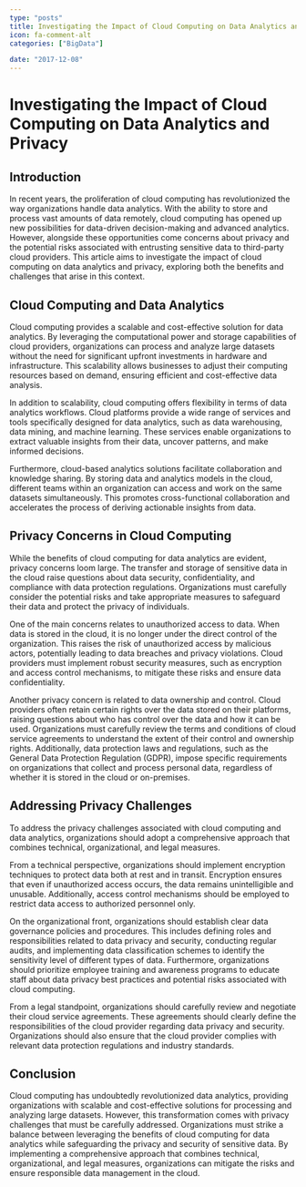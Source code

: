 ```yaml
---
type: "posts"
title: Investigating the Impact of Cloud Computing on Data Analytics and Privacy
icon: fa-comment-alt
categories: ["BigData"]

date: "2017-12-08"
---
```




# Investigating the Impact of Cloud Computing on Data Analytics and Privacy

## Introduction

In recent years, the proliferation of cloud computing has revolutionized the way organizations handle data analytics. With the ability to store and process vast amounts of data remotely, cloud computing has opened up new possibilities for data-driven decision-making and advanced analytics. However, alongside these opportunities come concerns about privacy and the potential risks associated with entrusting sensitive data to third-party cloud providers. This article aims to investigate the impact of cloud computing on data analytics and privacy, exploring both the benefits and challenges that arise in this context.

## Cloud Computing and Data Analytics

Cloud computing provides a scalable and cost-effective solution for data analytics. By leveraging the computational power and storage capabilities of cloud providers, organizations can process and analyze large datasets without the need for significant upfront investments in hardware and infrastructure. This scalability allows businesses to adjust their computing resources based on demand, ensuring efficient and cost-effective data analysis.

In addition to scalability, cloud computing offers flexibility in terms of data analytics workflows. Cloud platforms provide a wide range of services and tools specifically designed for data analytics, such as data warehousing, data mining, and machine learning. These services enable organizations to extract valuable insights from their data, uncover patterns, and make informed decisions.

Furthermore, cloud-based analytics solutions facilitate collaboration and knowledge sharing. By storing data and analytics models in the cloud, different teams within an organization can access and work on the same datasets simultaneously. This promotes cross-functional collaboration and accelerates the process of deriving actionable insights from data.

## Privacy Concerns in Cloud Computing

While the benefits of cloud computing for data analytics are evident, privacy concerns loom large. The transfer and storage of sensitive data in the cloud raise questions about data security, confidentiality, and compliance with data protection regulations. Organizations must carefully consider the potential risks and take appropriate measures to safeguard their data and protect the privacy of individuals.

One of the main concerns relates to unauthorized access to data. When data is stored in the cloud, it is no longer under the direct control of the organization. This raises the risk of unauthorized access by malicious actors, potentially leading to data breaches and privacy violations. Cloud providers must implement robust security measures, such as encryption and access control mechanisms, to mitigate these risks and ensure data confidentiality.

Another privacy concern is related to data ownership and control. Cloud providers often retain certain rights over the data stored on their platforms, raising questions about who has control over the data and how it can be used. Organizations must carefully review the terms and conditions of cloud service agreements to understand the extent of their control and ownership rights. Additionally, data protection laws and regulations, such as the General Data Protection Regulation (GDPR), impose specific requirements on organizations that collect and process personal data, regardless of whether it is stored in the cloud or on-premises.

## Addressing Privacy Challenges

To address the privacy challenges associated with cloud computing and data analytics, organizations should adopt a comprehensive approach that combines technical, organizational, and legal measures.

From a technical perspective, organizations should implement encryption techniques to protect data both at rest and in transit. Encryption ensures that even if unauthorized access occurs, the data remains unintelligible and unusable. Additionally, access control mechanisms should be employed to restrict data access to authorized personnel only.

On the organizational front, organizations should establish clear data governance policies and procedures. This includes defining roles and responsibilities related to data privacy and security, conducting regular audits, and implementing data classification schemes to identify the sensitivity level of different types of data. Furthermore, organizations should prioritize employee training and awareness programs to educate staff about data privacy best practices and potential risks associated with cloud computing.

From a legal standpoint, organizations should carefully review and negotiate their cloud service agreements. These agreements should clearly define the responsibilities of the cloud provider regarding data privacy and security. Organizations should also ensure that the cloud provider complies with relevant data protection regulations and industry standards.

## Conclusion

Cloud computing has undoubtedly revolutionized data analytics, providing organizations with scalable and cost-effective solutions for processing and analyzing large datasets. However, this transformation comes with privacy challenges that must be carefully addressed. Organizations must strike a balance between leveraging the benefits of cloud computing for data analytics while safeguarding the privacy and security of sensitive data. By implementing a comprehensive approach that combines technical, organizational, and legal measures, organizations can mitigate the risks and ensure responsible data management in the cloud.